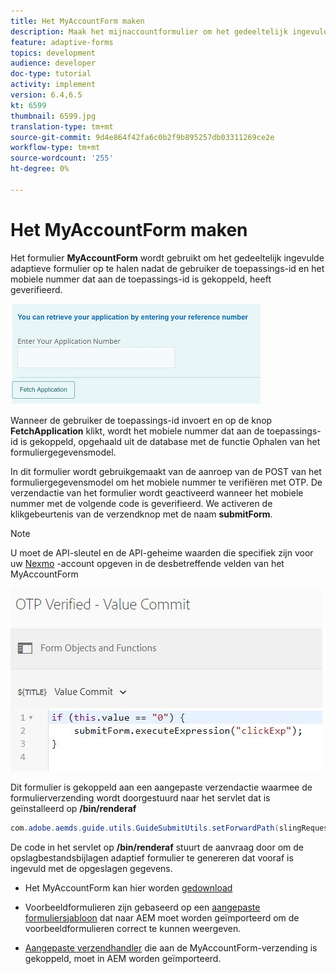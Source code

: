 ```yaml
---
title: Het MyAccountForm maken
description: Maak het mijnaccountformulier om het gedeeltelijk ingevulde formulier op te halen na geslaagde verificatie van de toepassings-id en het telefoonnummer.
feature: adaptive-forms
topics: development
audience: developer
doc-type: tutorial
activity: implement
version: 6.4,6.5
kt: 6599
thumbnail: 6599.jpg
translation-type: tm+mt
source-git-commit: 9d4e864f42fa6c0b2f9b895257db03311269ce2e
workflow-type: tm+mt
source-wordcount: '255'
ht-degree: 0%

---
```




# Het MyAccountForm maken

Het formulier **MyAccountForm** wordt gebruikt om het gedeeltelijk ingevulde adaptieve formulier op te halen nadat de gebruiker de toepassings-id en het mobiele nummer dat aan de toepassings-id is gekoppeld, heeft geverifieerd.

![Mijn rekeningformulier](assets/6599.JPG)

Wanneer de gebruiker de toepassings-id invoert en op de knop **FetchApplication** klikt, wordt het mobiele nummer dat aan de toepassings-id is gekoppeld, opgehaald uit de database met de functie Ophalen van het formuliergegevensmodel.

In dit formulier wordt gebruikgemaakt van de aanroep van de POST van het formuliergegevensmodel om het mobiele nummer te verifiëren met OTP. De verzendactie van het formulier wordt geactiveerd wanneer het mobiele nummer met de volgende code is geverifieerd. We activeren de klikgebeurtenis van de verzendknop met de naam **submitForm**.

>[!NOTE]
> U moet de API-sleutel en de API-geheime waarden die specifiek zijn voor uw [Nexmo](https://dashboard.nexmo.com/) -account opgeven in de desbetreffende velden van het MyAccountForm

![trigger-submit](assets/trigger-submit.JPG)



Dit formulier is gekoppeld aan een aangepaste verzendactie waarmee de formulierverzending wordt doorgestuurd naar het servlet dat is geïnstalleerd op **/bin/renderaf**

```java
com.adobe.aemds.guide.utils.GuideSubmitUtils.setForwardPath(slingRequest,"/bin/renderaf",null,null);
```

De code in het servlet op **/bin/renderaf** stuurt de aanvraag door om de opslagbestandsbijlagen adaptief formulier te genereren dat vooraf is ingevuld met de opgeslagen gegevens.


* Het MyAccountForm kan hier worden [gedownload](assets/my-account-form.zip)

* Voorbeeldformulieren zijn gebaseerd op een [aangepaste formuliersjabloon](assets/custom-template-with-page-component.zip) dat naar AEM moet worden geïmporteerd om de voorbeeldformulieren correct te kunnen weergeven.

* [Aangepaste verzendhandler](assets/custom-submit-my-account-form.zip) die aan de MyAccountForm-verzending is gekoppeld, moet in AEM worden geïmporteerd.
